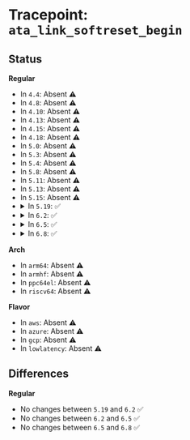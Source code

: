 # Tracepoint: <code>ata_link_softreset_begin</code>

## Status
<b>Regular</b>
<ul>
<li>
In <code>4.4</code>: Absent ⚠️
</li>
<li>
In <code>4.8</code>: Absent ⚠️
</li>
<li>
In <code>4.10</code>: Absent ⚠️
</li>
<li>
In <code>4.13</code>: Absent ⚠️
</li>
<li>
In <code>4.15</code>: Absent ⚠️
</li>
<li>
In <code>4.18</code>: Absent ⚠️
</li>
<li>
In <code>5.0</code>: Absent ⚠️
</li>
<li>
In <code>5.3</code>: Absent ⚠️
</li>
<li>
In <code>5.4</code>: Absent ⚠️
</li>
<li>
In <code>5.8</code>: Absent ⚠️
</li>
<li>
In <code>5.11</code>: Absent ⚠️
</li>
<li>
In <code>5.13</code>: Absent ⚠️
</li>
<li>
In <code>5.15</code>: Absent ⚠️
</li>
<li>
<details>
<summary>In <code>5.19</code>: ✅</summary>

Event:

```c
struct trace_event_raw_ata_link_reset_begin_template {
    struct trace_entry ent;
    unsigned int ata_port;
    unsigned int class[2];
    long unsigned int deadline;
    char __data[0];
};
```
Function:

```c
void trace_event_raw_event_ata_link_reset_begin_template(void *__data, struct ata_link *link, unsigned int *class, long unsigned int deadline);
```
</details>
</li>
<li>
<details>
<summary>In <code>6.2</code>: ✅</summary>

Event:

```c
struct trace_event_raw_ata_link_reset_begin_template {
    struct trace_entry ent;
    unsigned int ata_port;
    unsigned int class[2];
    long unsigned int deadline;
    char __data[0];
};
```
Function:

```c
void trace_event_raw_event_ata_link_reset_begin_template(void *__data, struct ata_link *link, unsigned int *class, long unsigned int deadline);
```
</details>
</li>
<li>
<details>
<summary>In <code>6.5</code>: ✅</summary>

Event:

```c
struct trace_event_raw_ata_link_reset_begin_template {
    struct trace_entry ent;
    unsigned int ata_port;
    unsigned int class[2];
    long unsigned int deadline;
    char __data[0];
};
```
Function:

```c
void trace_event_raw_event_ata_link_reset_begin_template(void *__data, struct ata_link *link, unsigned int *class, long unsigned int deadline);
```
</details>
</li>
<li>
<details>
<summary>In <code>6.8</code>: ✅</summary>

Event:

```c
struct trace_event_raw_ata_link_reset_begin_template {
    struct trace_entry ent;
    unsigned int ata_port;
    unsigned int class[2];
    long unsigned int deadline;
    char __data[0];
};
```
Function:

```c
void trace_event_raw_event_ata_link_reset_begin_template(void *__data, struct ata_link *link, unsigned int *class, long unsigned int deadline);
```
</details>
</li>
</ul>
<b>Arch</b>
<ul>
<li>
In <code>arm64</code>: Absent ⚠️
</li>
<li>
In <code>armhf</code>: Absent ⚠️
</li>
<li>
In <code>ppc64el</code>: Absent ⚠️
</li>
<li>
In <code>riscv64</code>: Absent ⚠️
</li>
</ul>
<b>Flavor</b>
<ul>
<li>
In <code>aws</code>: Absent ⚠️
</li>
<li>
In <code>azure</code>: Absent ⚠️
</li>
<li>
In <code>gcp</code>: Absent ⚠️
</li>
<li>
In <code>lowlatency</code>: Absent ⚠️
</li>
</ul>

## Differences
<b>Regular</b>
<ul>
<li>
No changes between <code>5.19</code> and <code>6.2</code> ✅
</li>
<li>
No changes between <code>6.2</code> and <code>6.5</code> ✅
</li>
<li>
No changes between <code>6.5</code> and <code>6.8</code> ✅
</li>
</ul>
